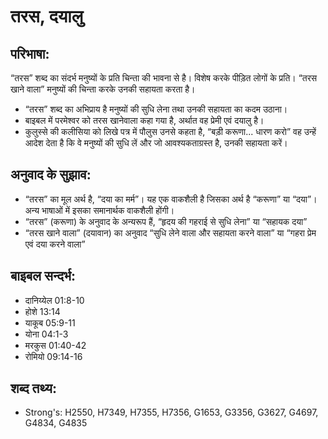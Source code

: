 # तरस, दयालु #

## परिभाषा: ##

“तरस” शब्द का संदर्भ मनुष्यों के प्रति चिन्ता की भावना से है। विशेष करके पीड़ित लोगों के प्रति। “तरस खाने वाला” मनुष्यों की चिन्ता करके उनकी सहायता करता है।

* “तरस” शब्द का अभिप्राय है मनुष्यों की सुधि लेना तथा उनकी सहायता का कदम उठाना।  
* बाइबल में परमेश्वर को तरस खानेवाला कहा गया है, अर्थात वह प्रेमी एवं दयालु है।
* कुलुस्से की कलीसिया को लिखे पत्र में पौलुस उनसे कहता है, “बड़ी करूणा... धारण करो” वह उन्हें आदेश देता है कि वे मनुष्यों की सुधि लें और जो आवश्यकताग्रस्त है, उनकी सहायता करें।
  
## अनुवाद के सुझाव: ##

* “तरस” का मूल अर्थ है, “दया का मर्म”। यह एक वाकशैली है जिसका अर्थ है “करूणा” या “दया”। अन्य भाषाओं में इसका समानार्थक वाकशैली होंगी।
* “तरस” (करूणा) के अनुवाद के अन्यरूप हैं, “हृदय की गहराई से सुधि लेना” या “सहायक दया”
* “तरस खाने वाला” (दयावान) का अनुवाद “सुधि लेने वाला और सहायता करने वाला” या “गहरा प्रेम एवं दया करने वाला”

## बाइबल सन्दर्भ: ##

* दानिय्येल 01:8-10
* होशे 13:14
* याकूब 05:9-11
* योना 04:1-3
* मरकुस 01:40-42
* रोमियो 09:14-16

## शब्द तथ्य: ##

* Strong's: H2550, H7349, H7355, H7356, G1653, G3356, G3627, G4697, G4834, G4835
